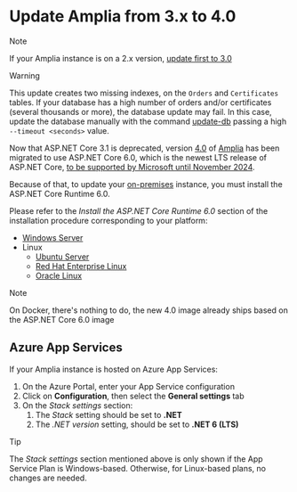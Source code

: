 ﻿# Update Amplia from 3.x to 4.0

> [!NOTE]
> If your Amplia instance is on a 2.x version, [update first to 3.0](update-30.md)

> [!WARNING]
> This update creates two missing indexes, on the `Orders` and `Certificates` tables. If your database has a high number of orders and/or
> certificates (several thousands or more), the database update may fail. In this case, update the database manually with the command
> [update-db](on-premises/tool/update-db.md) passing a high `--timeout <seconds>` value.

Now that ASP.NET Core 3.1 is deprecated, version [4.0](../changelog.md#v4-0-0) of [Amplia](../index.md) has been migrated to use ASP.NET Core 6.0, which is
the newest LTS release of ASP.NET Core, [to be supported by Microsoft until November 2024](https://dotnet.microsoft.com/platform/support/policy/dotnet-core#lifecycle).

Because of that, to update your [on-premises](index.md) instance, you must install the ASP.NET Core Runtime 6.0.

Please refer to the *Install the ASP.NET Core Runtime 6.0* section of the installation procedure corresponding to your platform:

* [Windows Server](windows/install.md#install-aspnet-core)
* Linux
  * [Ubuntu Server](linux/install-ubuntu.md#install-aspnet-core)
  * [Red Hat Enterprise Linux](linux/install-rhel.md#install-aspnet-core)
  * [Oracle Linux](linux/install-oracle.md#install-aspnet-core)

> [!NOTE]
> On Docker, there's nothing to do, the new 4.0 image already ships based on the ASP.NET Core 6.0 image

## Azure App Services

If your Amplia instance is hosted on Azure App Services:

1. On the Azure Portal, enter your App Service configuration
1. Click on **Configuration**, then select the **General settings** tab
1. On the *Stack settings* section:
   1. The *Stack* setting should be set to **.NET**
   1. The *.NET version* setting, should be set to **.NET 6 (LTS)**

> [!TIP]
> The *Stack settings* section mentioned above is only shown if the App Service Plan is Windows-based. Otherwise, for Linux-based plans, no changes are needed.

<!-- 
## Breaking change on OCSP configuration

TODO!
-->

